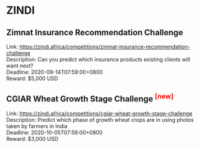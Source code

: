 # ZINDI



## Zimnat Insurance Recommendation Challenge

Link: https://zindi.africa/competitions/zimnat-insurance-recommendation-challenge  
Description: Can you predict which insurance products existing clients will want next?  
Deadline: 2020-09-14T07:59:00+0800  
Reward: $5,000 USD  


## CGIAR Wheat Growth Stage Challenge <sup style="color:red">[new]<sup>  

Link: https://zindi.africa/competitions/cgiar-wheat-growth-stage-challenge  
Description: Predict which phase of growth wheat crops are in using photos taken by farmers in India  
Deadline: 2020-10-05T07:59:00+0800  
Reward: $3,000 USD  

